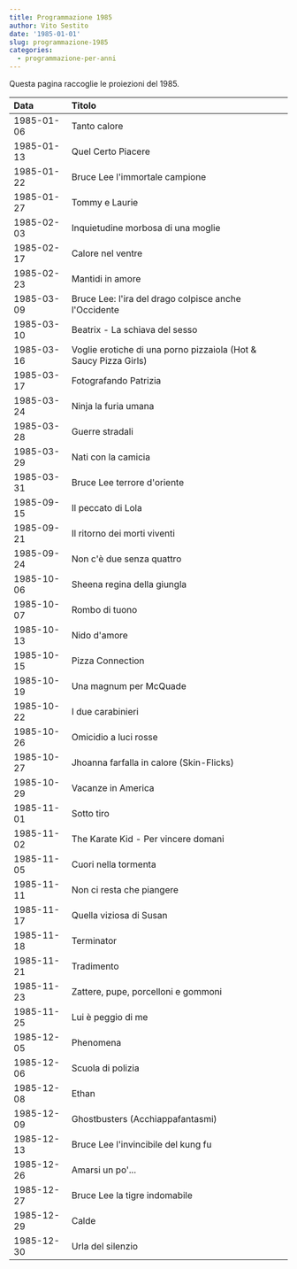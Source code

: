 ```yaml
---
title: Programmazione 1985
author: Vito Sestito
date: '1985-01-01'
slug: programmazione-1985
categories:
  - programmazione-per-anni
---
```



Questa pagina raccoglie le proiezioni del 1985.






|Data       |Titolo                                                           |
|:----------|:----------------------------------------------------------------|
|1985-01-06 |Tanto calore                                                     |
|1985-01-13 |Quel Certo Piacere                                               |
|1985-01-22 |Bruce Lee l'immortale campione                                   |
|1985-01-27 |Tommy e Laurie                                                   |
|1985-02-03 |Inquietudine morbosa di una moglie                               |
|1985-02-17 |Calore nel ventre                                                |
|1985-02-23 |Mantidi in amore                                                 |
|1985-03-09 |Bruce Lee: l'ira del drago colpisce anche l'Occidente            |
|1985-03-10 |Beatrix - La schiava del sesso                                   |
|1985-03-16 |Voglie erotiche di una porno pizzaiola (Hot & Saucy Pizza Girls) |
|1985-03-17 |Fotografando Patrizia                                            |
|1985-03-24 |Ninja la furia umana                                             |
|1985-03-28 |Guerre stradali                                                  |
|1985-03-29 |Nati con la camicia                                              |
|1985-03-31 |Bruce Lee terrore d'oriente                                      |
|1985-09-15 |Il peccato di Lola                                               |
|1985-09-21 |Il ritorno dei morti viventi                                     |
|1985-09-24 |Non c'è due senza quattro                                        |
|1985-10-06 |Sheena regina della giungla                                      |
|1985-10-07 |Rombo di tuono                                                   |
|1985-10-13 |Nido d'amore                                                     |
|1985-10-15 |Pizza Connection                                                 |
|1985-10-19 |Una magnum per McQuade                                           |
|1985-10-22 |I due carabinieri                                                |
|1985-10-26 |Omicidio a luci rosse                                            |
|1985-10-27 |Jhoanna farfalla in calore (Skin-Flicks)                         |
|1985-10-29 |Vacanze in America                                               |
|1985-11-01 |Sotto tiro                                                       |
|1985-11-02 |The Karate Kid - Per vincere domani                              |
|1985-11-05 |Cuori nella tormenta                                             |
|1985-11-11 |Non ci resta che piangere                                        |
|1985-11-17 |Quella viziosa di Susan                                          |
|1985-11-18 |Terminator                                                       |
|1985-11-21 |Tradimento                                                       |
|1985-11-23 |Zattere, pupe, porcelloni e gommoni                              |
|1985-11-25 |Lui è peggio di me                                               |
|1985-12-05 |Phenomena                                                        |
|1985-12-06 |Scuola di polizia                                                |
|1985-12-08 |Ethan                                                            |
|1985-12-09 |Ghostbusters (Acchiappafantasmi)                                 |
|1985-12-13 |Bruce Lee l'invincibile del kung fu                              |
|1985-12-26 |Amarsi un po'...                                                 |
|1985-12-27 |Bruce Lee la tigre indomabile                                    |
|1985-12-29 |Calde                                                            |
|1985-12-30 |Urla del silenzio                                                |

